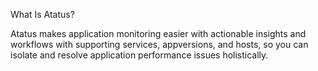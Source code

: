 What Is Atatus?

Atatus makes application monitoring easier with actionable insights and workflows with supporting services, appversions, and hosts, so you can isolate and resolve application performance issues holistically.